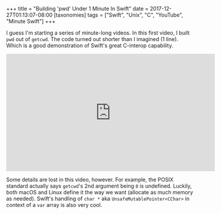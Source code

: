 +++
title = "Building 'pwd' Under 1 Minute In Swift"
date = 2017-12-27T01:13:07-08:00
[taxonomies]
tags = ["Swift", "Unix", "C", "YouTube", "Minute Swift"]
+++

I guess I'm starting a series of minute-long videos. In this first video, I built `pwd` out of `getcwd`. The
code turned out shorter than I imagined (1 line). Which is a good demonstration of Swift's great C-interop
capability.

<div class="video-container">
    <iframe width="560" height="315" src="https://www.youtube.com/embed/YR4MCcMnHrI" frameborder="0" gesture="media" allow="encrypted-media" allowfullscreen></iframe>
</div>

Some details are lost in this video, however. For example, the POSIX standard actually says `getcwd`'s 2nd
argument being `0` is undefined. Luckily, both macOS and Linux define it the way we want (allocate as much
memory as needed). Swift's handling of `char *` aka `UnsafeMutablePointer<CChar>` in context of a `var` array
is also very cool.
